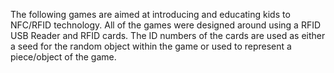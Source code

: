 The following games are aimed at introducing and educating kids to NFC/RFID technology. All of the games were designed around using a RFID USB Reader and RFID cards. The ID numbers of the cards are used as either a seed for the random object within the game or used to represent a piece/object of the game.

